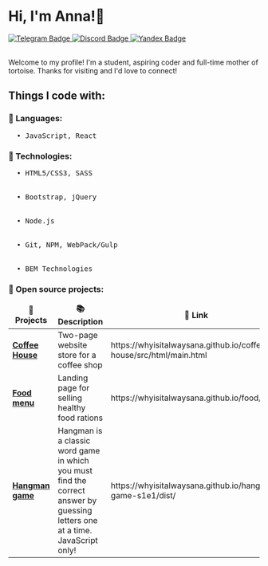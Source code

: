 <h1>Hi, I'm Anna!👋</h1>

<div id="badges">
  <a href="https://t.me/annsfnva">
      <img src="https://img.shields.io/badge/@annsfnva-0088cc?logo=telegram&logoColor=white" alt="Telegram Badge"/>
  </a>
  <a href="Discordapp.com/users/657600391147552799">
      <img src="https://img.shields.io/badge/@whyisitalwaysana-7289da?logo=discord&logoColor=white" alt="Discord Badge"/>
  </a>
  <a href="https://mail.yandex.ru">
      <img src="https://img.shields.io/badge/@annasafonova.info@yandex.ru-FFCC00?logo=pinboard&logoColor=red" alt="Yandex Badge"/>
  </a>
</div>
</br>

Welcome to my profile! I'm a student, aspiring coder and full-time mother of tortoise. Thanks for visiting and I'd love to connect!

<h2>Things I code with:</h2>
<h3>🌵 Languages:</h3>
<pre>
  • JavaScript, React
</pre>

<h3>🌿 Technologies:</h3>
<pre>
  • HTML5/CSS3, SASS
  <br>
  • Bootstrap, jQuery
  <br>
  • Node.js
  <br>
  • Git, NPM, WebPack/Gulp
  <br>
  • BEM Technologies
</pre>

<h3>🦚 Open source projects:</h3>
<table>
  <thead align="center">
    <tr border: none;>
      <td><b>🎁 Projects</b></td>
      <td><b>📚 Description</b></td>
      <td><b>🔗 Link</b></td>
      <td><b>⁉️ Stage</b></td>
    </tr>
  </thead>
  <tbody>
    <tr>
      <td><a href="https://github.com/whyisitalwaysAna/coffee-house"><b>Coffee House</b></a></td>
      <td>Two-page website store for a coffee shop</td>
      <td>https://whyisitalwaysana.github.io/coffee-house/src/html/main.html</td>
      <td>Completed</td>
    </tr>
    <tr>
      <td><a href="https://github.com/whyisitalwaysAna/food"><b>Food menu</b></a></td>
      <td>Landing page for selling healthy food rations</td>
      <td>https://whyisitalwaysana.github.io/food/</td>
      <td>In progress</td>
    </tr>
    <tr>
    <td><a href="https://github.com/whyisitalwaysAna/hangman-game-s1e1"><b>Hangman game</b></a></td>
    <td>Hangman is a classic word game in which you must find the correct answer by guessing letters one at a time. JavaScript only!</td>
    <td>https://whyisitalwaysana.github.io/hangman-game-s1e1/dist/</td>
    <td>In progress</td>
    </tr>
  </tbody>
</table>

